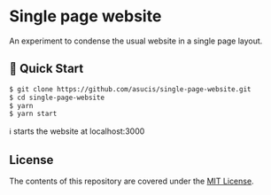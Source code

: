 # Single page website

An experiment to condense the usual website in a single page layout.

## 🚀 Quick Start

```sh
$ git clone https://github.com/asucis/single-page-website.git
$ cd single-page-website
$ yarn
$ yarn start
```

ℹ️ starts the website at localhost:3000

## License

The contents of this repository are covered under the [MIT License](https://github.com/asucis/single-page-website/blob/master/LICENSE).
